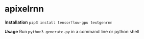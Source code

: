 # apixelrnn

**Installation**
`pip3 install tensorflow-gpu textgenrnn`

**Usage**
Run `python3 generate.py` in a command line or python shell
